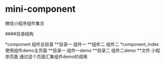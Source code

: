 # mini-component
微信小程序组件集合

####目录结构

*component             组件总目录
 **目录一              组件一
 **组件二              组件二
*component_index      使用组件demo主页面
 **目录一              组件一demo
 **目录二              组件二demo
 **文件                小程序页面 通过这个页面汇集组件demo的调用  
